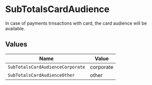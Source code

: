 # SubTotalsCardAudience

In case of payments trnsactions with card, the card audience will be available.


## Values

| Name                             | Value                            |
| -------------------------------- | -------------------------------- |
| `SubTotalsCardAudienceCorporate` | corporate                        |
| `SubTotalsCardAudienceOther`     | other                            |